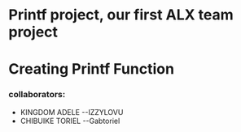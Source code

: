 # Printf project, our first ALX team project
# Creating Printf Function
### collaborators:
* KINGDOM ADELE --IZZYLOVU
* CHIBUIKE TORIEL --Gabtoriel
